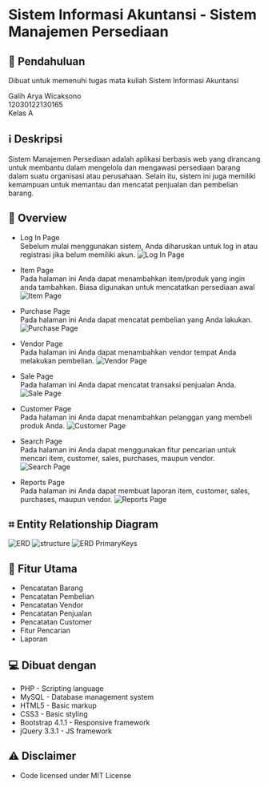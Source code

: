 # Sistem Informasi Akuntansi - Sistem Manajemen Persediaan

## 📖 Pendahuluan
Dibuat untuk memenuhi tugas mata kuliah Sistem Informasi Akuntansi

Galih Arya Wicaksono<br>
12030122130165<br>
Kelas A<br>

## ℹ️ Deskripsi
Sistem Manajemen Persediaan adalah aplikasi berbasis web yang dirancang untuk membantu dalam mengelola dan mengawasi persediaan barang dalam suatu organisasi atau perusahaan. Selain itu, sistem ini juga memiliki kemampuan untuk memantau dan mencatat penjualan dan pembelian barang.

## 🔎 Overview
* Log In Page<br>
  Sebelum mulai menggunakan sistem, Anda diharuskan untuk log in atau registrasi jika belum memiliki akun.
![Log In Page](https://github.com/GalihAryaWicaksono/Sistem-Manajemen-Persediaan/blob/main/Screenshots/Log%20In.png)

* Item Page<br>
  Pada halaman ini Anda dapat menambahkan item/produk yang ingin anda tambahkan. Biasa digunakan untuk mencatatkan persediaan awal
![Item Page](https://github.com/GalihAryaWicaksono/Sistem-Manajemen-Persediaan/blob/main/Screenshots/Item.png)

* Purchase Page<br>
  Pada halaman ini Anda dapat mencatat pembelian yang Anda lakukan.
![Purchase Page](https://github.com/GalihAryaWicaksono/Sistem-Manajemen-Persediaan/blob/main/Screenshots/Purchase.png)

* Vendor Page<br>
  Pada halaman ini Anda dapat menambahkan vendor tempat Anda melakukan pembelian.
![Vendor Page](https://github.com/GalihAryaWicaksono/Sistem-Manajemen-Persediaan/blob/main/Screenshots/Vendor.png)

* Sale Page<br>
  Pada halaman ini Anda dapat mencatat transaksi penjualan Anda.
![Sale Page](https://github.com/GalihAryaWicaksono/Sistem-Manajemen-Persediaan/blob/main/Screenshots/Sale.png)

* Customer Page<br>
  Pada halaman ini Anda dapat menambahkan pelanggan yang membeli produk Anda.
![Customer Page](https://github.com/GalihAryaWicaksono/Sistem-Manajemen-Persediaan/blob/main/Screenshots/Customer.png)

* Search Page<br>
  Pada halaman ini Anda dapat menggunakan fitur pencarian untuk mencari item, customer, sales, purchases, maupun vendor.
![Search Page](https://github.com/GalihAryaWicaksono/Sistem-Manajemen-Persediaan/blob/main/Screenshots/Search.png)

* Reports Page<br>
  Pada halaman ini Anda dapat membuat laporan item, customer, sales, purchases, maupun vendor.
![Reports Page](https://github.com/GalihAryaWicaksono/Sistem-Manajemen-Persediaan/blob/main/Screenshots/Reports.png)


## ⌗ Entity Relationship Diagram
![ERD](https://github.com/GalihAryaWicaksono/Sistem-Manajemen-Persediaan/blob/main/Screenshots/erd.png)
![structure](https://github.com/GalihAryaWicaksono/Sistem-Manajemen-Persediaan/blob/main/Screenshots/Screenshot%20(363).png)
![ERD PrimaryKeys](https://github.com/GalihAryaWicaksono/Sistem-Manajemen-Persediaan/blob/main/Screenshots/Screenshot%20(362).png)


## 📜 Fitur Utama
* Pencatatan Barang
* Pencatatan Pembelian
* Pencatatan Vendor
* Pencatatan Penjualan
* Pencatatan Customer
* Fitur Pencarian
* Laporan


## 💻 Dibuat dengan
* PHP - Scripting language
* MySQL - Database management system
* HTML5 - Basic markup
* CSS3 - Basic styling
* Bootstrap 4.1.1 - Responsive framework
* jQuery 3.3.1 - JS framework

## ⚠️ Disclaimer
* Code licensed under MIT License
